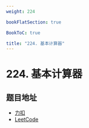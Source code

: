 ```yaml
---
weight: 224

bookFlatSection: true

BookToC: true

title: "224. 基本计算器"
---
```


# 224. 基本计算器

## 题目地址

+ [力扣](https://leetcode.cn/problems/basic-calculator/)
+ [LeetCode](https://leetcode.com/problems/basic-calculator/)
